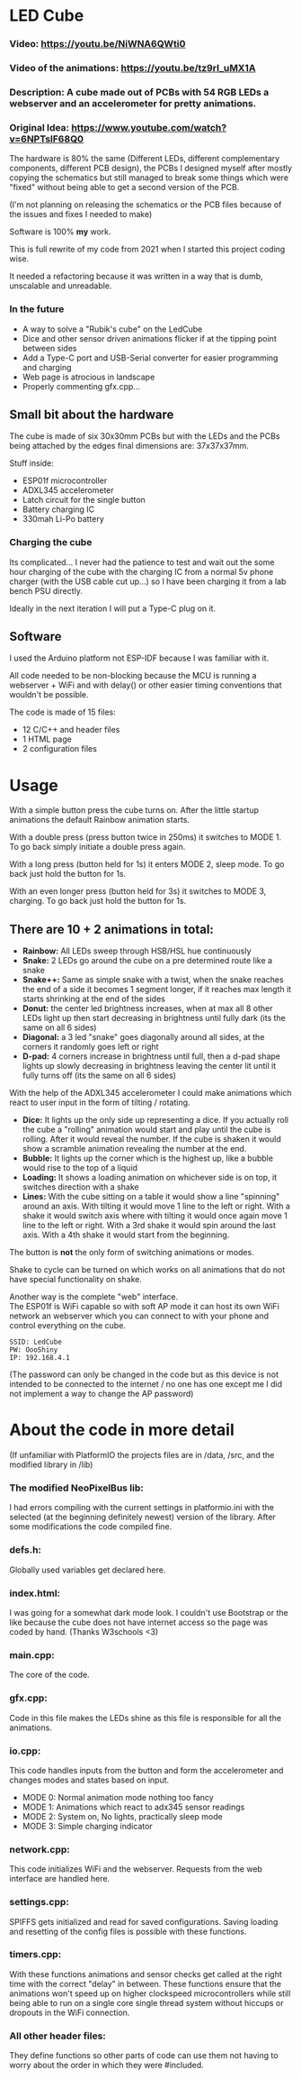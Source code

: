 # LED Cube
### Video: https://youtu.be/NiWNA6QWti0
### Video of the animations: https://youtu.be/tz9rI_uMX1A
### Description: A cube made out of PCBs with 54 RGB LEDs a webserver and an accelerometer for pretty animations.
### Original Idea: https://www.youtube.com/watch?v=6NPTslF68Q0
The hardware is 80% the same (Different LEDs, different complementary components, different PCB design), the PCBs I designed myself after mostly copying the schematics but still managed to break some things which were "fixed" without being able to get a second version of the PCB. 

(I'm not planning on releasing the schematics or the PCB files because of the issues and fixes I needed to make)

Software is 100% **my** work.

This is full rewrite of my code from 2021 when I started this project coding wise.

It needed a refactoring because it was written in a way that is dumb, unscalable and unreadable.

### In the future
- A way to solve a "Rubik's cube" on the LedCube
- Dice and other sensor driven animations flicker if at the tipping point between sides
- Add a Type-C port and USB-Serial converter for easier programming and charging
- Web page is atrocious in landscape
- Properly commenting gfx.cpp...

## Small bit about the hardware
The cube is made of six 30x30mm PCBs but with the LEDs and the PCBs being attached by the edges final dimensions are: 37x37x37mm.

Stuff inside:
- ESP01f microcontroller
- ADXL345 accelerometer
- Latch circuit for the single button 
- Battery charging IC
- 330mah Li-Po battery

### Charging the cube
Its complicated... I never had the patience to test and wait out the some hour charging of the cube with the charging IC from a normal 5v phone charger (with the USB cable cut up...) so I have been charging it from a lab bench PSU directly.

Ideally in the next iteration I will put a Type-C plug on it.

## Software
I used the Arduino platform not ESP-IDF because I was familiar with it.

All code needed to be non-blocking because the MCU is running a webserver + WiFi and with delay() or other easier timing conventions that wouldn't be possible.

The code is made of 15 files: 
- 12 C/C++ and header files
- 1 HTML page
- 2 configuration files

# Usage

With a simple button press the cube turns on. After the little startup animations the default Rainbow animation starts.

With a double press (press button twice in 250ms) it switches to MODE 1.
To go back simply initiate a double press again.

With a long press (button held for 1s) it enters MODE 2, sleep mode.
To go back just hold the button for 1s.

With an even longer press (button held for 3s) it switches to MODE 3, charging.
To go back just hold the button for 1s.

## There are 10 + 2 animations in total:

- **Rainbow:** All LEDs sweep through HSB/HSL hue continuously
- **Snake:** 2 LEDs go around the cube on a pre determined route like a snake
- **Snake++:** Same as simple snake with a twist, when the snake reaches the end of a side it becomes 1 segment longer, if it reaches max length it starts shrinking at the end of the sides
- **Donut:** the center led brightness increases, when at max all 8 other LEDs light up then start decreasing in brightness until fully dark (its the same on all 6 sides)
- **Diagonal:** a 3 led "snake" goes diagonally around all sides, at the corners it randomly goes left or right
- **D-pad:** 4 corners increase in brightness until full, then a d-pad shape lights up slowly decreasing in brightness leaving the center lit until it fully turns off (its the same on all 6 sides)

With the help of the ADXL345 accelerometer I could make animations which react to user input in the form of tilting / rotating.

- **Dice:** It lights up the only side up representing a dice. If you actually roll the cube a "rolling" animation would start and play until the cube is rolling. After it would reveal the number. If the cube is shaken it would show a scramble animation revealing the number at the end. 
- **Bubble:** It lights up the corner which is the highest up, like a bubble would rise to the top of a liquid
- **Loading:** It shows a loading animation on whichever side is on top, it switches direction with a shake
- **Lines:** With the cube sitting on a table it would show a line "spinning" around an axis. With tilting it would move 1 line to the left or right. With a shake it would switch axis where with tilting it would once again move 1 line to the left or right. With a 3rd shake it would spin around the last axis. With a 4th shake it would start from the beginning.

The button is **not** the only form of switching animations or modes.

Shake to cycle can be turned on which works on all animations that do not have special functionality on shake.

Another way is the complete "web" interface.  
The ESP01f is WiFi capable so with soft AP mode it can host its own WiFi network an webserver which you can connect to with your phone and control everything on the cube. 

```
SSID: LedCube
PW: OooShiny
IP: 192.168.4.1
```
(The password can only be changed in the code but as this device is not intended to be connected to the internet / no one has one except me I did not implement a way to change the AP password)


# About the code in more detail
(If unfamiliar with PlatformIO the projects files are in /data, /src, and the modified library in /lib)

### The modified NeoPixelBus lib:
I had errors compiling with the current settings in platformio.ini with the selected (at the beginning definitely newest) version of the library. After some modifications the code compiled fine.

### defs.h:
Globally used variables get declared here.

### index.html: 
I was going for a somewhat dark mode look. I couldn't use Bootstrap or the like because the cube does not have internet access so the page was coded by hand. (Thanks W3schools <3)

### main.cpp:
The core of the code.

### gfx.cpp:
Code in this file makes the LEDs shine as this file is responsible for all the animations.

### io.cpp: 
This code handles inputs from the button and form the accelerometer and changes modes and states based on input.

- MODE 0: Normal animation mode nothing too fancy
- MODE 1: Animations which react to adx345 sensor readings
- MODE 2: System on, No lights, practically sleep mode
- MODE 3: Simple charging indicator

### network.cpp:
This code initializes WiFi and the webserver. Requests from the web interface are handled here.

### settings.cpp:
SPIFFS gets initialized and read for saved configurations. Saving loading and resetting of the config files is possible with these functions.

### timers.cpp: 
With these functions animations and sensor checks get called at the right time with the correct "delay" in between. These functions ensure that the animations won't speed up on higher clockspeed microcontrollers while still being able to run on a single core single thread system without hiccups or dropouts in the WiFi connection.

### All other header files:
They define functions so other parts of code can use them not having to worry about the order in which they were #included.


